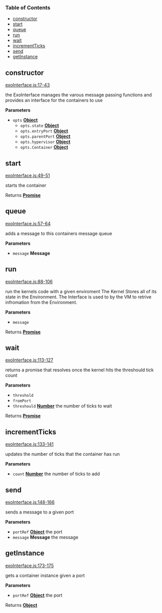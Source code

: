 <!-- Generated by documentation.js. Update this documentation by updating the source code. -->

### Table of Contents

-   [constructor](#constructor)
-   [start](#start)
-   [queue](#queue)
-   [run](#run)
-   [wait](#wait)
-   [incrementTicks](#incrementticks)
-   [send](#send)
-   [getInstance](#getinstance)

## constructor

[exoInterface.js:17-43](https://github.com/primea/js-primea-hypervisor/blob/9b7a855ce9b773c9162179ef6cdb3c70739711f0/exoInterface.js#L17-L43 "Source code on GitHub")

the ExoInterface manages the varous message passing functions and provides
an interface for the containers to use

**Parameters**

-   `opts` **[Object](https://developer.mozilla.org/en-US/docs/Web/JavaScript/Reference/Global_Objects/Object)** 
    -   `opts.state` **[Object](https://developer.mozilla.org/en-US/docs/Web/JavaScript/Reference/Global_Objects/Object)** 
    -   `opts.entryPort` **[Object](https://developer.mozilla.org/en-US/docs/Web/JavaScript/Reference/Global_Objects/Object)** 
    -   `opts.parentPort` **[Object](https://developer.mozilla.org/en-US/docs/Web/JavaScript/Reference/Global_Objects/Object)** 
    -   `opts.hypervisor` **[Object](https://developer.mozilla.org/en-US/docs/Web/JavaScript/Reference/Global_Objects/Object)** 
    -   `opts.Container` **[Object](https://developer.mozilla.org/en-US/docs/Web/JavaScript/Reference/Global_Objects/Object)** 

## start

[exoInterface.js:49-51](https://github.com/primea/js-primea-hypervisor/blob/9b7a855ce9b773c9162179ef6cdb3c70739711f0/exoInterface.js#L49-L51 "Source code on GitHub")

starts the container

Returns **[Promise](https://developer.mozilla.org/en-US/docs/Web/JavaScript/Reference/Global_Objects/Promise)** 

## queue

[exoInterface.js:57-64](https://github.com/primea/js-primea-hypervisor/blob/9b7a855ce9b773c9162179ef6cdb3c70739711f0/exoInterface.js#L57-L64 "Source code on GitHub")

adds a message to this containers message queue

**Parameters**

-   `message` **Message** 

## run

[exoInterface.js:88-106](https://github.com/primea/js-primea-hypervisor/blob/9b7a855ce9b773c9162179ef6cdb3c70739711f0/exoInterface.js#L88-L106 "Source code on GitHub")

run the kernels code with a given enviroment
The Kernel Stores all of its state in the Environment. The Interface is used
to by the VM to retrive infromation from the Environment.

**Parameters**

-   `message`  

Returns **[Promise](https://developer.mozilla.org/en-US/docs/Web/JavaScript/Reference/Global_Objects/Promise)** 

## wait

[exoInterface.js:113-127](https://github.com/primea/js-primea-hypervisor/blob/9b7a855ce9b773c9162179ef6cdb3c70739711f0/exoInterface.js#L113-L127 "Source code on GitHub")

returns a promise that resolves once the kernel hits the threshould tick count

**Parameters**

-   `threshold`  
-   `fromPort`  
-   `threshould` **[Number](https://developer.mozilla.org/en-US/docs/Web/JavaScript/Reference/Global_Objects/Number)** the number of ticks to wait

Returns **[Promise](https://developer.mozilla.org/en-US/docs/Web/JavaScript/Reference/Global_Objects/Promise)** 

## incrementTicks

[exoInterface.js:133-141](https://github.com/primea/js-primea-hypervisor/blob/9b7a855ce9b773c9162179ef6cdb3c70739711f0/exoInterface.js#L133-L141 "Source code on GitHub")

updates the number of ticks that the container has run

**Parameters**

-   `count` **[Number](https://developer.mozilla.org/en-US/docs/Web/JavaScript/Reference/Global_Objects/Number)** the number of ticks to add

## send

[exoInterface.js:148-166](https://github.com/primea/js-primea-hypervisor/blob/9b7a855ce9b773c9162179ef6cdb3c70739711f0/exoInterface.js#L148-L166 "Source code on GitHub")

sends a message to a given port

**Parameters**

-   `portRef` **[Object](https://developer.mozilla.org/en-US/docs/Web/JavaScript/Reference/Global_Objects/Object)** the port
-   `message` **Message** the message

## getInstance

[exoInterface.js:173-175](https://github.com/primea/js-primea-hypervisor/blob/9b7a855ce9b773c9162179ef6cdb3c70739711f0/exoInterface.js#L173-L175 "Source code on GitHub")

gets a container instance given a port

**Parameters**

-   `portRef` **[Object](https://developer.mozilla.org/en-US/docs/Web/JavaScript/Reference/Global_Objects/Object)** the port

Returns **[Object](https://developer.mozilla.org/en-US/docs/Web/JavaScript/Reference/Global_Objects/Object)** 
